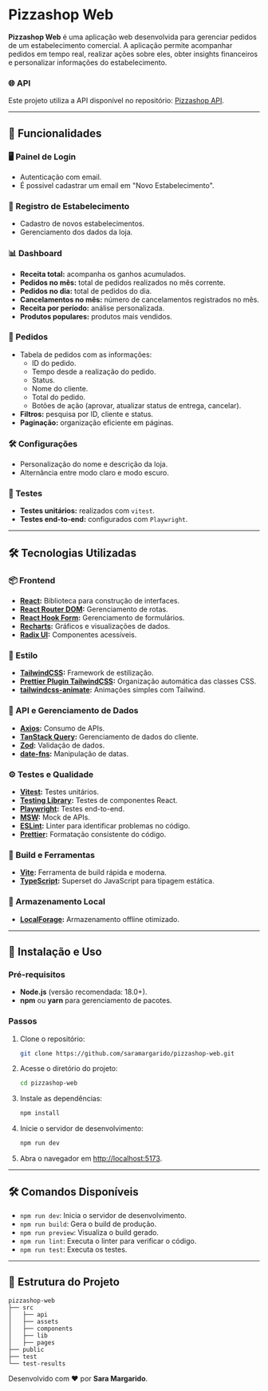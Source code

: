
# Pizzashop Web

**Pizzashop Web** é uma aplicação web desenvolvida para gerenciar pedidos de um estabelecimento comercial. A aplicação permite acompanhar pedidos em tempo real, realizar ações sobre eles, obter insights financeiros e personalizar informações do estabelecimento.

### 🌐 API
Este projeto utiliza a API disponível no repositório: [Pizzashop API](https://github.com/rocketseat-education/pizzashop-api).

---

## 🎯 **Funcionalidades**

### 🖥️ Painel de Login
- Autenticação com email.
- É possivel cadastrar um email em "Novo Estabelecimento".

### 🏢 Registro de Estabelecimento
- Cadastro de novos estabelecimentos.
- Gerenciamento dos dados da loja.

### 📊 Dashboard
- **Receita total:** acompanha os ganhos acumulados.
- **Pedidos no mês:** total de pedidos realizados no mês corrente.
- **Pedidos no dia:** total de pedidos do dia.
- **Cancelamentos no mês:** número de cancelamentos registrados no mês.
- **Receita por período:** análise personalizada.
- **Produtos populares:** produtos mais vendidos.

### 📜 Pedidos
- Tabela de pedidos com as informações:
  - ID do pedido.
  - Tempo desde a realização do pedido.
  - Status.
  - Nome do cliente.
  - Total do pedido.
  - Botões de ação (aprovar, atualizar status de entrega, cancelar).
- **Filtros:** pesquisa por ID, cliente e status.
- **Paginação:** organização eficiente em páginas.

### 🛠️ Configurações
- Personalização do nome e descrição da loja.
- Alternância entre modo claro e modo escuro.

### 🧪 Testes
- **Testes unitários:** realizados com `vitest`.
- **Testes end-to-end:** configurados com `Playwright`.

---

## 🛠️ **Tecnologias Utilizadas**

### 📦 Frontend
- **[React](https://react.dev/):** Biblioteca para construção de interfaces.
- **[React Router DOM](https://reactrouter.com/):** Gerenciamento de rotas.
- **[React Hook Form](https://react-hook-form.com/):** Gerenciamento de formulários.
- **[Recharts](https://recharts.org/):** Gráficos e visualizações de dados.
- **[Radix UI](https://www.radix-ui.com/):** Componentes acessíveis.

### 🎨 Estilo
- **[TailwindCSS](https://tailwindcss.com/):** Framework de estilização.
- **[Prettier Plugin TailwindCSS](https://github.com/tailwindlabs/prettier-plugin-tailwindcss):** Organização automática das classes CSS.
- **[tailwindcss-animate](https://tailwindcss-animate.dev/):** Animações simples com Tailwind.

### 📡 API e Gerenciamento de Dados
- **[Axios](https://axios-http.com/):** Consumo de APIs.
- **[TanStack Query](https://tanstack.com/query/v5):** Gerenciamento de dados do cliente.
- **[Zod](https://zod.dev/):** Validação de dados.
- **[date-fns](https://date-fns.org/):** Manipulação de datas.

### ⚙️ Testes e Qualidade
- **[Vitest](https://vitest.dev/):** Testes unitários.
- **[Testing Library](https://testing-library.com/):** Testes de componentes React.
- **[Playwright](https://playwright.dev/):** Testes end-to-end.
- **[MSW](https://mswjs.io/):** Mock de APIs.
- **[ESLint](https://eslint.org/):** Linter para identificar problemas no código.
- **[Prettier](https://prettier.io/):** Formatação consistente do código.

### 🔧 Build e Ferramentas
- **[Vite](https://vitejs.dev/):** Ferramenta de build rápida e moderna.
- **[TypeScript](https://www.typescriptlang.org/):** Superset do JavaScript para tipagem estática.

### 💾 Armazenamento Local
- **[LocalForage](https://localforage.github.io/localForage/):** Armazenamento offline otimizado.

---

## 🚀 **Instalação e Uso**

### Pré-requisitos
- **Node.js** (versão recomendada: 18.0+).
- **npm** ou **yarn** para gerenciamento de pacotes.

### Passos
1. Clone o repositório:
   ```bash
   git clone https://github.com/saramargarido/pizzashop-web.git
   ```
2. Acesse o diretório do projeto:
   ```bash
   cd pizzashop-web
   ```
3. Instale as dependências:
   ```bash
   npm install
   ```
4. Inicie o servidor de desenvolvimento:
   ```bash
   npm run dev
   ```
5. Abra o navegador em [http://localhost:5173](http://localhost:5173).

---

## 🛠️ **Comandos Disponíveis**

- `npm run dev`: Inicia o servidor de desenvolvimento.
- `npm run build`: Gera o build de produção.
- `npm run preview`: Visualiza o build gerado.
- `npm run lint`: Executa o linter para verificar o código.
- `npm run test`: Executa os testes.

---

## 📂 **Estrutura do Projeto**
```
pizzashop-web
├── src
│   ├── api
│   ├── assets
│   ├── components
│   ├── lib
│   ├── pages
├── public
├── test
└── test-results
```
Desenvolvido com ❤️ por **Sara Margarido**.
